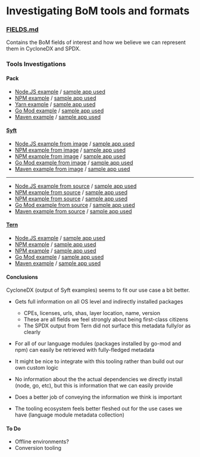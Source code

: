 # Investigating BoM tools and formats

### [FIELDS.md](https://github.com/sophiewigmore/bom/blob/master/FIELDS.md)
Contains the BoM fields of interest and how we believe we can represent them in
CycloneDX and SPDX.


### Tools Investigations

#### Pack
* [Node.JS example](https://github.com/sophiewigmore/bom/blob/master/pack/node) / [sample app used](https://github.com/paketo-buildpacks/samples/tree/main/nodejs/no-package-manager)
* [NPM example](https://github.com/sophiewigmore/bom/blob/master/pack/npm) / [sample app used](https://github.com/paketo-buildpacks/samples/tree/main/nodejs/npm)
* [Yarn example](https://github.com/sophiewigmore/bom/blob/master/pack/yarn) / [sample app used](https://github.com/paketo-buildpacks/samples/tree/main/nodejs/yarn)
* [Go Mod example](https://github.com/sophiewigmore/bom/blob/master/pack/go-mod) / [sample app used](https://github.com/paketo-buildpacks/samples/tree/main/go/mod)
* [Maven example](https://github.com/sophiewigmore/bom/blob/master/pack/maven) / [sample app used](https://github.com/paketo-buildpacks/samples/tree/main/maven)


#### [Syft](https://github.com/anchore/syft)
* [Node.JS example from image](https://github.com/sophiewigmore/bom/blob/master/syft/from-image/node) / [sample app used](https://github.com/paketo-buildpacks/samples/tree/main/nodejs/no-package-manager)
* [NPM example from image](https://github.com/sophiewigmore/bom/blob/master/syft/from-image/npm) / [sample app used](https://github.com/paketo-buildpacks/samples/tree/main/nodejs/npm)
* [NPM example from image](https://github.com/sophiewigmore/bom/blob/master/syft/from-image/yarn) / [sample app used](https://github.com/paketo-buildpacks/samples/tree/main/nodejs/yarn)
* [Go Mod example from image](https://github.com/sophiewigmore/bom/blob/master/syft/from-image/go-mod) / [sample app used](https://github.com/paketo-buildpacks/samples/tree/main/go/mod)
* [Maven example from image](https://github.com/sophiewigmore/bom/blob/master/syft/from-image/maven) / [sample app used](https://github.com/paketo-buildpacks/samples/tree/main/maven)
--------------------------------
* [Node.JS example from source](https://github.com/sophiewigmore/bom/blob/master/syft/from-source/node) / [sample app used](https://github.com/paketo-buildpacks/samples/tree/main/nodejs/no-package-manager)
* [NPM example from source](https://github.com/sophiewigmore/bom/blob/master/syft/from-source/npm) / [sample app used](https://github.com/paketo-buildpacks/samples/tree/main/nodejs/npm)
* [NPM example from source](https://github.com/sophiewigmore/bom/blob/master/syft/from-source/yarn) / [sample app used](https://github.com/paketo-buildpacks/samples/tree/main/nodejs/yarn)
* [Go Mod example from source](https://github.com/sophiewigmore/bom/blob/master/syft/from-source/go-mod) / [sample app used](https://github.com/paketo-buildpacks/samples/tree/main/go/mod)
* [Maven example from source](https://github.com/sophiewigmore/bom/blob/master/syft/from-source/maven) / [sample app used](https://github.com/paketo-buildpacks/samples/tree/main/maven)


#### [Tern](https://github.com/tern-tools/tern)
* [Node.JS example](https://github.com/sophiewigmore/bom/blob/master/tern/node) / [sample app used](https://github.com/paketo-buildpacks/samples/tree/main/nodejs/no-package-manager)
* [NPM example](https://github.com/sophiewigmore/bom/blob/master/tern/npm) / [sample app used](https://github.com/paketo-buildpacks/samples/tree/main/nodejs/npm)
* [NPM example](https://github.com/sophiewigmore/bom/blob/master/tern/yarn) / [sample app used](https://github.com/paketo-buildpacks/samples/tree/main/nodejs/yarn)
* [Go Mod example](https://github.com/sophiewigmore/bom/blob/master/tern/go-mod) / [sample app used](https://github.com/paketo-buildpacks/samples/tree/main/go/mod)
* [Maven example](https://github.com/sophiewigmore/bom/blob/master/tern/maven) / [sample app used](https://github.com/paketo-buildpacks/samples/tree/main/maven)


#### Conclusions

CycloneDX (output of Syft examples) seems to fit our use case a bit better.
* Gets full information on all OS level and indirectly installed packages
  * CPEs, licenses, urls, shas, layer location, name, version
  * These are all fields we feel strongly about being first-class citizens
  * The SPDX output from Tern did not surface this metadata fully/or as clearly

* For all of our language modules (packages installed by go-mod and npm) can
  easily be retrieved with fully-fledged metadata
* It might be nice to integrate with this tooling rather than build out our own custom logic

* No information about the the actual dependencies we directly install (node,
  go, etc), but this is information that we can easily provide

* Does a better job of conveying the information we think is important
* The tooling ecosystem feels better fleshed out for the use cases we have (language module metadata collection)


#### To Do
* Offline environments?
* Conversion tooling
